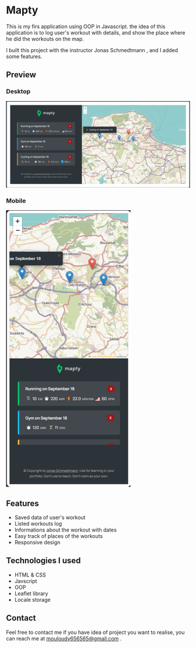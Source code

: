 # Mapty
This is my firs application using OOP in Javascript.
the idea of this application is to log user's workout with details, and show the place where he did the workouts on the map.

I built this project with the instructor Jonas Schmedtmann , and I added some features.

## Preview
### Desktop
![Mapty](./images/Mapty-preview.png)
### Mobile
![Mapty](./images/Mapty-preview-phone.png)

## Features
- Saved data of user's workout
- Listed workouts log
- Informations about the workout with dates
- Easy track of places of the workouts
- Responsive design

## Technologies I used
- HTML & CSS
- Javscript
- OOP
- Leaflet library
- Locale storage

## Contact 
Feel free to contact me if you have idea of project you want to realise, you can reach me at mouloudy656565@gmail.com .
